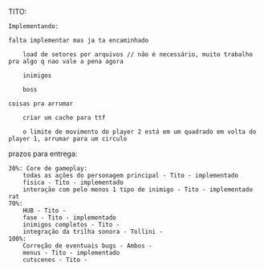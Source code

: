 
TITO:
	
	Implementando:

	falta implementar mas ja ta encaminhado

		load de setores por arquivos // não é necessário, muito trabalho pra algo q nao vale a pena agora
		
		inimigos
		
		boss
			
	coisas pra arrumar
	
		criar um cache para ttf

		o limite de movimento do player 2 está em um quadrado em volta do player 1, arrumar para um circulo

	
prazos para entrega:

	30%: Core de gameplay:
		todas as ações do personagem principal - Tito - implementado
		física - Tito - implementado
		interação com pelo menos 1 tipo de inimigo - Tito - implementado rat
	70%:
		HUB - Tito - 
		fase - Tito - implementado
		inimigos completos - Tito -
		integração da trilha sonora - Tollini -
	100%:
		Correção de eventuais bugs - Ambos -
		menus - Tito - implementado
		cutscenes - Tito -
